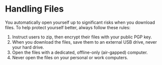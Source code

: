 # Handling Files

You automatically open yourself up to significant risks when you download files. To help protect yourself better, always follow these rules:

1. Instruct users to zip, then encrypt their files with your public PGP key.
2. When you download the files, save them to an external USB drive, never your hard drive.
3. Open the files with a dedicated, offline-only (air-gapped) computer. 
4. Never open the files on your personal or work computers.